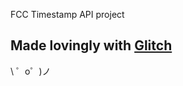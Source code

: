 FCC Timestamp API project

Made lovingly with [Glitch](https://glitch.com/)
-------------------

\ ゜o゜)ノ
